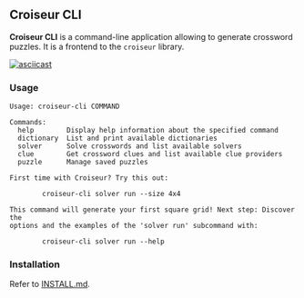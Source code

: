 <!--
SPDX-FileCopyrightText: 2023 Antoine Belvire
SPDX-License-Identifier: GPL-3.0-or-later
-->

## Croiseur CLI

**Croiseur CLI** is a command-line application allowing to generate crossword puzzles. It is a 
frontend to the `croiseur` library.

[![asciicast](https://asciinema.org/a/8DVXDIm7U87RzSeC8lnBQFD3J.svg)](https://asciinema.org/a/8DVXDIm7U87RzSeC8lnBQFD3J)

### Usage

```
Usage: croiseur-cli COMMAND

Commands:
  help        Display help information about the specified command
  dictionary  List and print available dictionaries
  solver      Solve crosswords and list available solvers
  clue        Get crossword clues and list available clue providers
  puzzle      Manage saved puzzles

First time with Croiseur? Try this out:

        croiseur-cli solver run --size 4x4

This command will generate your first square grid! Next step: Discover the
options and the examples of the 'solver run' subcommand with:

        croiseur-cli solver run --help
```

### Installation

Refer to [INSTALL.md](INSTALL.md).
